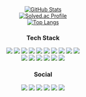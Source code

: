<div align="center">
  <a href="https://github.com/anuraghazra/github-readme-stats">
    <img src="https://github-readme-stats.vercel.app/api?username=woosang1&show_icons=true&theme=tokyonight" alt="GitHub Stats" style="max-width: 100%;">
  </a>
</div>
<div align="center">
  <a href="https://solved.ac/wsl2918/">
    <img src="http://mazassumnida.wtf/api/v2/generate_badge?boj=wsl2918&theme=dark" alt="Solved.ac Profile">
  </a>
</div>
<div align="center">
  <a href="https://github.com/anuraghazra/github-readme-stats">
    <img src="https://github-readme-stats.vercel.app/api/top-langs/?username=woosang1&layout=compact&theme=tokyonight" alt="Top Langs" style="max-width: 100%;">
  </a>
</div>


<h3 align="center"><b>Tech Stack</b></h3>
<p align="center">
  <!-- Language & IDE -->
  <img src="https://img.shields.io/badge/Kotlin-7F52FF?style=flat-square&logo=kotlin&logoColor=white"/>
  <img src="https://img.shields.io/badge/Android Studio-3DDC84?style=flat-square&logo=androidstudio&logoColor=white"/>
  
  <!-- Architecture & Modern Components -->
  <img src="https://img.shields.io/badge/Jetpack%20Compose-4285F4?style=flat-square&logo=jetpack-compose&logoColor=white"/>
  <!-- 아키텍처 뱃지 -->
  <img src="https://img.shields.io/badge/Clean%20Architecture-00C853?style=flat-square&logo=google&logoColor=white"/>
  <img src="https://img.shields.io/badge/MVI-2962FF?style=flat-square&logo=redux&logoColor=white"/>
  <img src="https://img.shields.io/badge/Hilt-D00000?style=flat-square&logo=dagger&logoColor=white"/>
  <img src="https://img.shields.io/badge/Room-6DB33F?style=flat-square&logo=sqlite&logoColor=white"/>
  <img src="https://img.shields.io/badge/LiveData-FF7043?style=flat-square&logo=android&logoColor=white"/>
  <img src="https://img.shields.io/badge/Flow-0277BD?style=flat-square&logo=airflow&logoColor=white"/>
  <img src="https://img.shields.io/badge/Coroutine-0095D5?style=flat-square&logo=kotlin&logoColor=white"/>
  <br>
  <!-- Network -->
  <img src="https://img.shields.io/badge/Retrofit-3EAF7C?style=flat-square&logo=swagger&logoColor=white"/>
  <img src="https://img.shields.io/badge/OkHttp-4DB6AC?style=flat-square&logo=square&logoColor=white"/>
  <img src="https://img.shields.io/badge/Firebase-FFCA28?style=flat-square&logo=firebase&logoColor=white"/>

  <!-- Tools -->
  <img src="https://img.shields.io/badge/Git-F05032?style=flat-square&logo=git&logoColor=white"/>
  <img src="https://img.shields.io/badge/GitHub-181717?style=flat-square&logo=github&logoColor=white"/>
  <img src="https://img.shields.io/badge/GitHub Actions-2088FF?style=flat-square&logo=githubactions&logoColor=white"/>
</p>

</p>

<h3 align="center"><b>Social</b></h3>
<p align="center">
<img src="https://img.shields.io/badge/kakao-FFCD00?style=flat-square&logo=kakaotalk&logoColor=white"/>
<img src="https://img.shields.io/badge/naver-03C75A?style=flat-square&logo=naver&logoColor=white"/>
<img src="https://img.shields.io/badge/google-EA4335?style=flat-square&logo=google&logoColor=white"/>
<img src="https://img.shields.io/badge/instagram-E4405F?style=flat-square&logo=instagram&logoColor=white"/>
<img src="https://img.shields.io/badge/facebook-0866FF?style=flat-square&logo=facebook&logoColor=white"/>
<img src="https://img.shields.io/badge/discord-5865F2?style=flat-square&logo=discord&logoColor=white"/>
</p>
